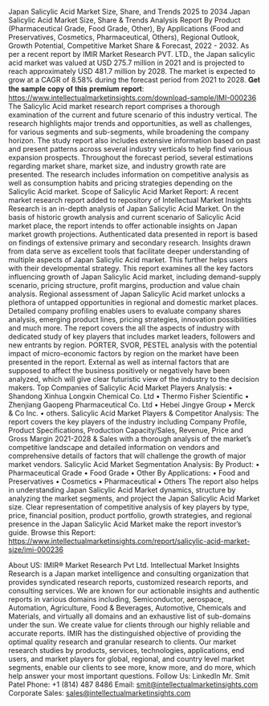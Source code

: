 Japan Salicylic Acid Market Size, Share, and Trends 2025 to 2034
Japan Salicylic Acid Market Size, Share & Trends Analysis Report By Product (Pharmaceutical Grade, Food Grade, Other), By Applications (Food and Preservatives, Cosmetics, Pharmaceutical, Others), Regional Outlook, Growth Potential, Competitive Market Share & Forecast, 2022 - 2032.
As per a recent report by IMIR Market Research PVT. LTD., the Japan salicylic acid market was valued at USD 275.7 million in 2021 and is projected to reach approximately USD 481.7 million by 2028. The market is expected to grow at a CAGR of 8.58% during the forecast period from 2021 to 2028.
𝐆𝐞𝐭 𝐭𝐡𝐞 𝐬𝐚𝐦𝐩𝐥𝐞 𝐜𝐨𝐩𝐲 𝐨𝐟 𝐭𝐡𝐢𝐬 𝐩𝐫𝐞𝐦𝐢𝐮𝐦 𝐫𝐞𝐩𝐨𝐫𝐭: https://www.intellectualmarketinsights.com/download-sample/IMI-000236 
The Salicylic Acid market research report comprises a thorough examination of the current and future scenario of this industry vertical. The research highlights major trends and opportunities, as well as challenges, for various segments and sub-segments, while broadening the company horizon. The study report also includes extensive information based on past and present patterns across several industry verticals to help find various expansion prospects. Throughout the forecast period, several estimations regarding market share, market size, and industry growth rate are presented. The research includes information on competitive analysis as well as consumption habits and pricing strategies depending on the Salicylic Acid market.
Scope of Salicylic Acid Market Report:
A recent market research report added to repository of Intellectual Market Insights Research is an in-depth analysis of Japan Salicylic Acid Market. On the basis of historic growth analysis and current scenario of Salicylic Acid market place, the report intends to offer actionable insights on Japan market growth projections. Authenticated data presented in report is based on findings of extensive primary and secondary research. Insights drawn from data serve as excellent tools that facilitate deeper understanding of multiple aspects of Japan Salicylic Acid market. This further helps users with their developmental strategy.
This report examines all the key factors influencing growth of Japan Salicylic Acid market, including demand-supply scenario, pricing structure, profit margins, production and value chain analysis. Regional assessment of Japan Salicylic Acid market unlocks a plethora of untapped opportunities in regional and domestic market places. Detailed company profiling enables users to evaluate company shares analysis, emerging product lines, pricing strategies, innovation possibilities and much more.
The report covers the all the aspects of industry with dedicated study of key players that includes market leaders, followers and new entrants by region. PORTER, SVOR, PESTEL analysis with the potential impact of micro-economic factors by region on the market have been presented in the report. External as well as internal factors that are supposed to affect the business positively or negatively have been analyzed, which will give clear futuristic view of the industry to the decision makers.
Top Companies of Salicylic Acid Market Players Analysis:
•	Shandong Xinhua Longxin Chemical Co. Ltd
•	Thermo Fisher Scientific
•	Zhenjiang Gaopeng Pharmaceutical Co. Ltd
•	Hebei Jingye Group
•	Merck & Co Inc.
•	others.
Salicylic Acid Market Players & Competitor Analysis: The report covers the key players of the industry including Company Profile, Product Specifications, Production Capacity/Sales, Revenue, Price and Gross Margin 2021-2028 & Sales with a thorough analysis of the market’s competitive landscape and detailed information on vendors and comprehensive details of factors that will challenge the growth of major market vendors.
Salicylic Acid Market Segmentation Analysis:
By Product:
•	Pharmaceutical Grade
•	Food Grade
•	Other
By Applications:
•	Food and Preservatives
•	Cosmetics
•	Pharmaceutical
•	Others
The report also helps in understanding Japan Salicylic Acid Market dynamics, structure by analyzing the market segments, and project the Japan Salicylic Acid Market size. Clear representation of competitive analysis of key players by type, price, financial position, product portfolio, growth strategies, and regional presence in the Japan Salicylic Acid Market make the report investor’s guide.
Browse this Report:  https://www.intellectualmarketinsights.com/report/salicylic-acid-market-size/imi-000236 

About US:
IMIR® Market Research Pvt Ltd.
Intellectual Market Insights Research is a Japan market intelligence and consulting organization that provides syndicated research reports, customized research reports, and consulting services. We are known for our actionable insights and authentic reports in various domains including, Semiconductor, aerospace, Automation, Agriculture, Food & Beverages, Automotive, Chemicals and Materials, and virtually all domains and an exhaustive list of sub-domains under the sun. We create value for clients through our highly reliable and accurate reports.
IMIR has the distinguished objective of providing the optimal quality research and granular research to clients. Our market research studies by products, services, technologies, applications, end users, and market players for global, regional, and country level market segments, enable our clients to see more, know more, and do more, which help answer your most important questions.
Follow Us: LinkedIn 
Mr. Smit Patel
Phone: +1 (814) 487 8486 
Email: smit@intellectualmarketinsights.com
Corporate Sales: sales@intellectualmarketinsights.com

